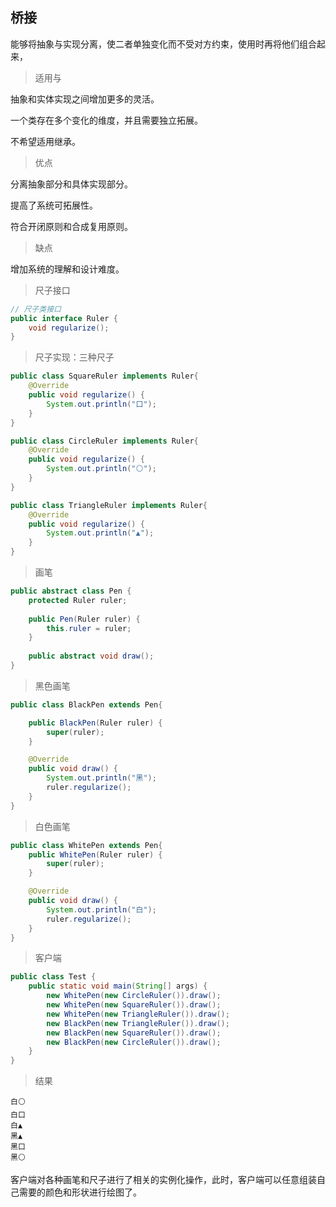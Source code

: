 ## 桥接
能够将抽象与实现分离，使二者单独变化而不受对方约束，使用时再将他们组合起来，

> 适用与

抽象和实体实现之间增加更多的灵活。

一个类存在多个变化的维度，并且需要独立拓展。

不希望适用继承。

> 优点

分离抽象部分和具体实现部分。

提高了系统可拓展性。

符合开闭原则和合成复用原则。

> 缺点

增加系统的理解和设计难度。

> 尺子接口
```java
// 尺子类接口
public interface Ruler {
    void regularize();
}
```
> 尺子实现：三种尺子
```java
public class SquareRuler implements Ruler{
    @Override
    public void regularize() {
        System.out.println("口");
    }
}
```
```java
public class CircleRuler implements Ruler{
    @Override
    public void regularize() {
        System.out.println("⚪");
    }
}
```
```java
public class TriangleRuler implements Ruler{
    @Override
    public void regularize() {
        System.out.println("▲");
    }
}
```
> 画笔
```java
public abstract class Pen {
    protected Ruler ruler;
    
    public Pen(Ruler ruler) {
        this.ruler = ruler;
    }
    
    public abstract void draw();
}
```
> 黑色画笔
```java
public class BlackPen extends Pen{

    public BlackPen(Ruler ruler) {
        super(ruler);
    }

    @Override
    public void draw() {
        System.out.println("黑");
        ruler.regularize();
    }
}
```
> 白色画笔
```java
public class WhitePen extends Pen{
    public WhitePen(Ruler ruler) {
        super(ruler);
    }

    @Override
    public void draw() {
        System.out.println("白");
        ruler.regularize();
    }
}
```
> 客户端
```java
public class Test {
    public static void main(String[] args) {
        new WhitePen(new CircleRuler()).draw();
        new WhitePen(new SquareRuler()).draw();
        new WhitePen(new TriangleRuler()).draw();
        new BlackPen(new TriangleRuler()).draw();
        new BlackPen(new SquareRuler()).draw();
        new BlackPen(new CircleRuler()).draw();
    }
}
```
> 结果
```shell
白⚪
白口
白▲
黑▲
黑口
黑⚪
```
客户端对各种画笔和尺子进行了相关的实例化操作，此时，客户端可以任意组装自己需要的颜色和形状进行绘图了。

